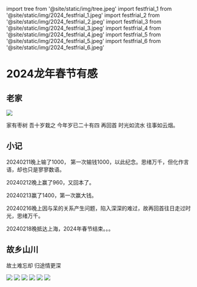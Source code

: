 import tree from '@site/static/img/tree.jpeg'
import festfrial_1 from '@site/static/img/2024_festfrial_1.jpeg'
import festfrial_2 from '@site/static/img/2024_festfrial_2.jpeg'
import festfrial_3 from '@site/static/img/2024_festfrial_3.jpeg'
import festfrial_4 from '@site/static/img/2024_festfrial_4.jpeg'
import festfrial_5 from '@site/static/img/2024_festfrial_5.jpeg'
import festfrial_6 from '@site/static/img/2024_festfrial_6.jpeg'

# 2024龙年春节有感

## 老家

<img src={tree} width={300} />

家有枣树 吾十岁栽之 今年岁已二十有四 再回首 时光如流水 往事如云烟。

## 小记

20240211晚上输了1000， 第一次输钱1000，以此纪念。思绪万千，但化作言语，却也只是寥寥数语。

20240212晚上赢了960，又回本了。

20240213赢了1400，第一次赢大钱。

20240216晚上因与呆的关系产生问题，陷入深深的难过，故再回首往日走过时光，思绪万千。

20240218晚抵达上海，2024年春节结束。。。

## 故乡山川

故土难忘却 归途情更深

<img src={festfrial_1} width={500} />

<img src={festfrial_2} width={500} />

<img src={festfrial_3} width={500} />

<img src={festfrial_4} width={500} />

<img src={festfrial_5} width={500} />

<img src={festfrial_6} width={500} />